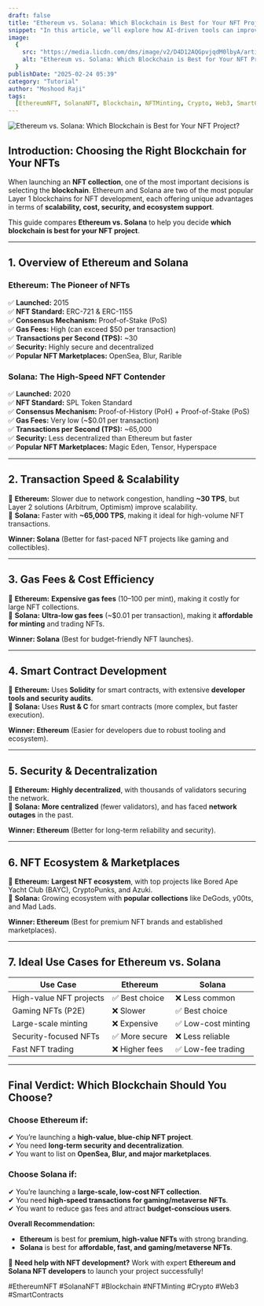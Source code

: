 ```yaml
---
draft: false
title: "Ethereum vs. Solana: Which Blockchain is Best for Your NFT Project?"
snippet: "In this article, we’ll explore how AI-driven tools can improve code quality, speed up development, and reduce technical debt."
image:
  {
    src: "https://media.licdn.com/dms/image/v2/D4D12AQGpvjqdM0lbyA/article-cover_image-shrink_720_1280/article-cover_image-shrink_720_1280/0/1736133323892?e=2147483647&v=beta&t=riFcmD3tJML4I9eUU2uaMo_lxQS3_F630jAUUVKk5Xk",
    alt: "Ethereum vs. Solana: Which Blockchain is Best for Your NFT Project?",
  }
publishDate: "2025-02-24 05:39"
category: "Tutorial"
author: "Moshood Raji"
tags:
  [EthereumNFT, SolanaNFT, Blockchain, NFTMinting, Crypto, Web3, SmartContracts]
---
```


![Ethereum vs. Solana: Which Blockchain is Best for Your NFT Project?](https://media.licdn.com/dms/image/v2/D4D12AQGpvjqdM0lbyA/article-cover_image-shrink_720_1280/article-cover_image-shrink_720_1280/0/1736133323892?e=2147483647&v=beta&t=riFcmD3tJML4I9eUU2uaMo_lxQS3_F630jAUUVKk5Xk)

## **Introduction: Choosing the Right Blockchain for Your NFTs**

When launching an **NFT collection**, one of the most important decisions is selecting the **blockchain**. Ethereum and Solana are two of the most popular Layer 1 blockchains for NFT development, each offering unique advantages in terms of **scalability, cost, security, and ecosystem support**.

This guide compares **Ethereum vs. Solana** to help you decide **which blockchain is best for your NFT project**.

---

## **1. Overview of Ethereum and Solana**

### **Ethereum: The Pioneer of NFTs**

✅ **Launched:** 2015  
✅ **NFT Standard:** ERC-721 & ERC-1155  
✅ **Consensus Mechanism:** Proof-of-Stake (PoS)  
✅ **Gas Fees:** High (can exceed $50 per transaction)  
✅ **Transactions per Second (TPS):** ~30  
✅ **Security:** Highly secure and decentralized  
✅ **Popular NFT Marketplaces:** OpenSea, Blur, Rarible

### **Solana: The High-Speed NFT Contender**

✅ **Launched:** 2020  
✅ **NFT Standard:** SPL Token Standard  
✅ **Consensus Mechanism:** Proof-of-History (PoH) + Proof-of-Stake (PoS)  
✅ **Gas Fees:** Very low (~$0.01 per transaction)  
✅ **Transactions per Second (TPS):** ~65,000  
✅ **Security:** Less decentralized than Ethereum but faster  
✅ **Popular NFT Marketplaces:** Magic Eden, Tensor, Hyperspace

---

## **2. Transaction Speed & Scalability**

🔹 **Ethereum:** Slower due to network congestion, handling **~30 TPS**, but Layer 2 solutions (Arbitrum, Optimism) improve scalability.  
🔹 **Solana:** Faster with **~65,000 TPS**, making it ideal for high-volume NFT transactions.

**Winner: Solana** (Better for fast-paced NFT projects like gaming and collectibles).

---

## **3. Gas Fees & Cost Efficiency**

🔹 **Ethereum:** **Expensive gas fees** ($10–$100 per mint), making it costly for large NFT collections.  
🔹 **Solana:** **Ultra-low gas fees** (~$0.01 per transaction), making it **affordable for minting** and trading NFTs.

**Winner: Solana** (Best for budget-friendly NFT launches).

---

## **4. Smart Contract Development**

🔹 **Ethereum:** Uses **Solidity** for smart contracts, with extensive **developer tools and security audits**.  
🔹 **Solana:** Uses **Rust & C** for smart contracts (more complex, but faster execution).

**Winner: Ethereum** (Easier for developers due to robust tooling and ecosystem).

---

## **5. Security & Decentralization**

🔹 **Ethereum:** **Highly decentralized**, with thousands of validators securing the network.  
🔹 **Solana:** **More centralized** (fewer validators), and has faced **network outages** in the past.

**Winner: Ethereum** (Better for long-term reliability and security).

---

## **6. NFT Ecosystem & Marketplaces**

🔹 **Ethereum:** **Largest NFT ecosystem**, with top projects like Bored Ape Yacht Club (BAYC), CryptoPunks, and Azuki.  
🔹 **Solana:** Growing ecosystem with **popular collections** like DeGods, y00ts, and Mad Lads.

**Winner: Ethereum** (Best for premium NFT brands and established marketplaces).

---

## **7. Ideal Use Cases for Ethereum vs. Solana**

| **Use Case**            | **Ethereum**   | **Solana**          |
| ----------------------- | -------------- | ------------------- |
| High-value NFT projects | ✅ Best choice | ❌ Less common      |
| Gaming NFTs (P2E)       | ❌ Slower      | ✅ Best choice      |
| Large-scale minting     | ❌ Expensive   | ✅ Low-cost minting |
| Security-focused NFTs   | ✅ More secure | ❌ Less reliable    |
| Fast NFT trading        | ❌ Higher fees | ✅ Low-fee trading  |

---

## **Final Verdict: Which Blockchain Should You Choose?**

### **Choose Ethereum if:**

✔ You’re launching a **high-value, blue-chip NFT project**.  
✔ You need **long-term security and decentralization**.  
✔ You want to list on **OpenSea, Blur, and major marketplaces**.

### **Choose Solana if:**

✔ You’re launching a **large-scale, low-cost NFT collection**.  
✔ You need **high-speed transactions for gaming/metaverse NFTs**.  
✔ You want to reduce gas fees and attract **budget-conscious users**.

**Overall Recommendation:**

- **Ethereum** is best for **premium, high-value NFTs** with strong branding.
- **Solana** is best for **affordable, fast, and gaming/metaverse NFTs**.

🚀 **Need help with NFT development?** Work with expert **Ethereum and Solana NFT developers** to launch your project successfully!

#EthereumNFT #SolanaNFT #Blockchain #NFTMinting #Crypto #Web3 #SmartContracts
